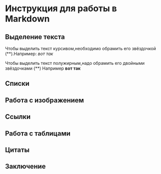 # Инструкция для работы в Markdown

## Выделение текста

Чтобы выделить текст курсивом,необходимо обрамить его звёздочкой (**).Например: *вот так*

Чтобы выделить текст полужирным,надо обрамить его двойными звёздочками (**)
Например **вот так**

## Списки

## Работа с изображением

## Ссылки

## Работа с таблицами

## Цитаты

## Заключение